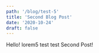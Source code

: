 ```yaml
---
path: '/blog/test-5'
title: 'Second Blog Post'
date: '2020-10-24'
draft: false
---
```


Hello! lorem5 test test Second Post! 